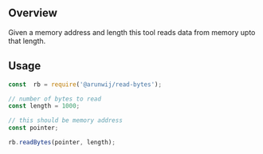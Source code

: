 ## Overview
Given a memory address and length this tool reads data from memory upto that length.

## Usage 
```javascript
const  rb = require('@arunwij/read-bytes');

// number of bytes to read
const length = 1000;

// this should be memory address
const pointer;

rb.readBytes(pointer, length);
```
